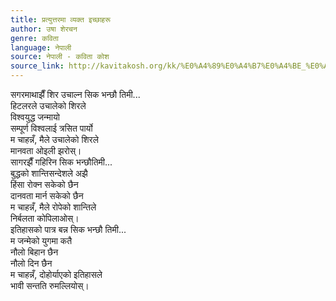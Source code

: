 ```yaml
---
title: प्रत्युत्तरमा व्यक्त इच्छाहरू
author: उषा शेरचन
genre: कविता
language: नेपाली
source: नेपाली - कविता कोश
source_link: http://kavitakosh.org/kk/%E0%A4%89%E0%A4%B7%E0%A4%BE_%E0%A4%B6%E0%A5%87%E0%A4%B0%E0%A4%9A%E0%A4%A8
---
```


सगरमाथाझैँ शिर उचाल्न सिक भन्छौ तिमी...  
हिटलरले उचालेको शिरले  
विश्वयुद्ध जन्मायो  
सम्पूर्ण विश्वलाई त्रसित पार्यो  
म चाहन्नँ, मैले उचालेको शिरले  
मानवता ओइली झरोस्।  
सागरझैँ गहिरिन सिक भन्छौतिमी...  
बुद्धको शान्तिसन्देशले अझै  
हिंसा रोक्न सकेको छैन  
दानवता मार्न सकेको छैन  
म चाहन्नँ, मैले रोपेको शान्तिले  
निर्बलता कोपिलाओस्।  
इतिहासको पात्र बन्न सिक भन्छौ तिमी...  
म जन्मेको युगमा कतै  
नौलो बिहान छैन  
नौलो दिन छैन  
म चाहन्नँ, दोहोर्याएको इतिहासले  
भावी सन्तति रुमल्लियोस्।
